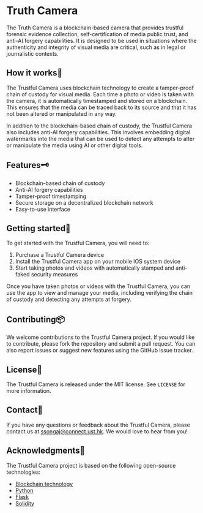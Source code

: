 # Truth Camera

The Truth Camera is a blockchain-based camera that provides trustful forensic evidence collection, self-certification of media public trust, and anti-AI forgery capabilities. It is designed to be used in situations where the authenticity and integrity of visual media are critical, such as in legal or journalistic contexts.

## How it works🔧

The Trustful Camera uses blockchain technology to create a tamper-proof chain of custody for visual media. Each time a photo or video is taken with the camera, it is automatically timestamped and stored on a blockchain. This ensures that the media can be traced back to its source and that it has not been altered or manipulated in any way.

In addition to the blockchain-based chain of custody, the Trustful Camera also includes anti-AI forgery capabilities. This involves embedding digital watermarks into the media that can be used to detect any attempts to alter or manipulate the media using AI or other digital tools.

## Features🗝

- Blockchain-based chain of custody
- Anti-AI forgery capabilities
- Tamper-proof timestamping
- Secure storage on a decentralized blockchain network
- Easy-to-use interface

## Getting started🛒

To get started with the Trustful Camera, you will need to:

1. Purchase a Trustful Camera device
2. Install the Trustful Camera app on your mobile IOS system device
3. Start taking photos and videos with automatically stamped and anti-faked security measures

Once you have taken photos or videos with the Trustful Camera, you can use the app to view and manage your media, including verifying the chain of custody and detecting any attempts at forgery.

## Contributing📦

We welcome contributions to the Trustful Camera project. If you would like to contribute, please fork the repository and submit a pull request. You can also report issues or suggest new features using the GitHub issue tracker.

## License🧾

The Trustful Camera is released under the MIT license. See `LICENSE` for more information.

## Contact📮

If you have any questions or feedback about the Trustful Camera, please contact us at ssongaj@connect.ust.hk. We would love to hear from you!

## Acknowledgments🎉

The Trustful Camera project is based on the following open-source technologies:

- [Blockchain technology](https://en.wikipedia.org/wiki/Blockchain)
- [Python](https://www.python.org/)
- [Flask](https://github.com/pallets/flask)
- [Solidity](https://github.com/ethereum/solidity)
